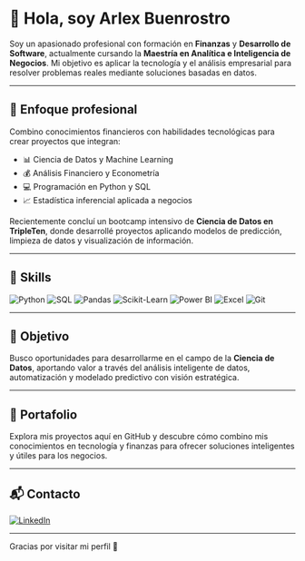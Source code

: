 # 👋 Hola, soy Arlex Buenrostro

Soy un apasionado profesional con formación en **Finanzas** y **Desarrollo de Software**, actualmente cursando la **Maestría en Analítica e Inteligencia de Negocios**. Mi objetivo es aplicar la tecnología y el análisis empresarial para resolver problemas reales mediante soluciones basadas en datos.

---

## 🚀 Enfoque profesional

Combino conocimientos financieros con habilidades tecnológicas para crear proyectos que integran:

- 📊 Ciencia de Datos y Machine Learning  
- 💰 Análisis Financiero y Econometría  
- 💻 Programación en Python y SQL  
- 📈 Estadística inferencial aplicada a negocios

Recientemente concluí un bootcamp intensivo de **Ciencia de Datos en TripleTen**, donde desarrollé proyectos aplicando modelos de predicción, limpieza de datos y visualización de información.

---

## 🧠 Skills

![Python](https://img.shields.io/badge/Python-3776AB?style=for-the-badge&logo=python&logoColor=white)
![SQL](https://img.shields.io/badge/SQL-4479A1?style=for-the-badge&logo=postgresql&logoColor=white)
![Pandas](https://img.shields.io/badge/Pandas-150458?style=for-the-badge&logo=pandas&logoColor=white)
![Scikit-Learn](https://img.shields.io/badge/Scikit--Learn-F7931E?style=for-the-badge&logo=scikit-learn&logoColor=white)
![Power BI](https://img.shields.io/badge/Power%20BI-F2C811?style=for-the-badge&logo=powerbi&logoColor=black)
![Excel](https://img.shields.io/badge/Excel-217346?style=for-the-badge&logo=microsoft-excel&logoColor=white)
![Git](https://img.shields.io/badge/Git-F05032?style=for-the-badge&logo=git&logoColor=white)

---

## 🎯 Objetivo

Busco oportunidades para desarrollarme en el campo de la **Ciencia de Datos**, aportando valor a través del análisis inteligente de datos, automatización y modelado predictivo con visión estratégica.

---

## 📂 Portafolio

Explora mis proyectos aquí en GitHub y descubre cómo combino mis conocimientos en tecnología y finanzas para ofrecer soluciones inteligentes y útiles para los negocios.

---

## 📬 Contacto

[![LinkedIn](/LinkedIn-Arlex%20Buenrostro-0A66C2?style=for-the-badge&logo=linkedin&logoColor=white)](https://www.linkedin.com/in/arlex-buenrostro/)

---

Gracias por visitar mi perfil 🙌
